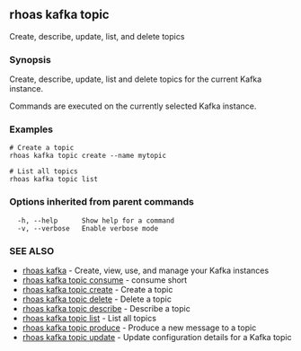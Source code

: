 ## rhoas kafka topic

Create, describe, update, list, and delete topics

### Synopsis

Create, describe, update, list and delete topics for the current Kafka instance.

Commands are executed on the currently selected Kafka instance.


### Examples

```
# Create a topic
rhoas kafka topic create --name mytopic

# List all topics
rhoas kafka topic list

```

### Options inherited from parent commands

```
  -h, --help      Show help for a command
  -v, --verbose   Enable verbose mode
```

### SEE ALSO

* [rhoas kafka](rhoas_kafka.md)	 - Create, view, use, and manage your Kafka instances
* [rhoas kafka topic consume](rhoas_kafka_topic_consume.md)	 - consume short
* [rhoas kafka topic create](rhoas_kafka_topic_create.md)	 - Create a topic
* [rhoas kafka topic delete](rhoas_kafka_topic_delete.md)	 - Delete a topic
* [rhoas kafka topic describe](rhoas_kafka_topic_describe.md)	 - Describe a topic
* [rhoas kafka topic list](rhoas_kafka_topic_list.md)	 - List all topics
* [rhoas kafka topic produce](rhoas_kafka_topic_produce.md)	 - Produce a new message to a topic
* [rhoas kafka topic update](rhoas_kafka_topic_update.md)	 - Update configuration details for a Kafka topic

